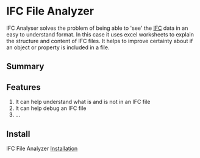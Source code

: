 # IFC File Analyzer
IFC Analyser solves the problem of being able to 'see' the [IFC] data in an easy to understand format. In this case it uses excel worksheets to explain the structure and content of IFC files. It helps to improve certainty about if an object or property is included in a file.

## Summary

## Features
1. It can help understand what is and is not in an IFC file
2. It can help debug an IFC file
3. ...

## Install
IFC File Analyzer [Installation]


[Installation]: https://www.nist.gov/services-resources/software/ifc-file-analyzer
[IFC]: /41934/Concepts/IFC
